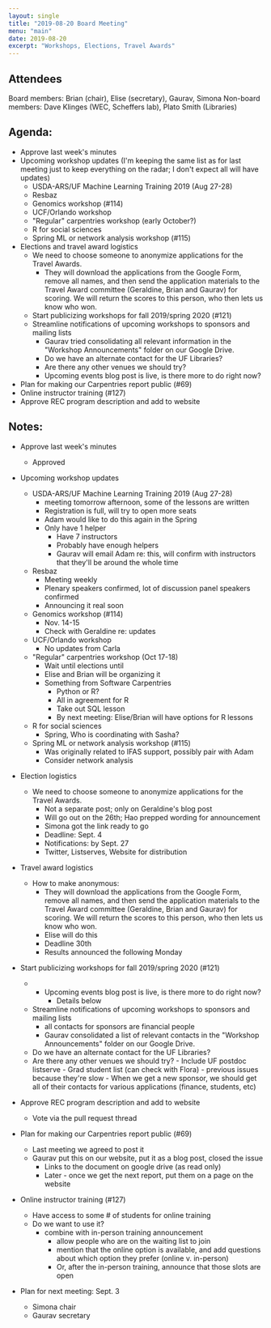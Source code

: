 ```yaml
---
layout: single
title: "2019-08-20 Board Meeting"
menu: "main"
date: 2019-08-20
excerpt: "Workshops, Elections, Travel Awards"
---
```


## Attendees
Board members: Brian (chair), Elise (secretary), Gaurav, Simona
Non-board members: Dave Klinges (WEC, Scheffers lab), Plato Smith (Libraries)

## Agenda:

- Approve last week's minutes
- Upcoming workshop updates (I'm keeping the same list as for last meeting just to keep everything on the radar; I don't expect all will have updates)
    - USDA-ARS/UF Machine Learning Training 2019 (Aug 27-28)
    - Resbaz
    - Genomics workshop (#114)
    - UCF/Orlando workshop
    - "Regular" carpentries workshop (early October?)
    - R for social sciences
    - Spring ML or network analysis workshop (#115)
- Elections and travel award logistics
    - We need to choose someone to anonymize applications for the Travel Awards.
        - They will download the applications from the Google Form, remove all names, and then send the application materials to the Travel Award committee (Geraldine, Brian and Gaurav) for scoring. We will return the scores to this person, who then lets us know who won.
    - Start publicizing workshops for fall 2019/spring 2020 (#121)
    - Streamline notifications of upcoming workshops to sponsors and mailing lists
        - Gaurav tried consolidating all relevant information in the "Workshop Announcements" folder on our Google Drive.
        - Do we have an alternate contact for the UF Libraries?
        - Are there any other venues we should try?
        - Upcoming events blog post is live, is there more to do right now?
- Plan for making our Carpentries report public (#69)
- Online instructor training (#127)
- Approve REC program description and add to website

    
       
## Notes:

- Approve last week's minutes
    - Approved
- Upcoming workshop updates
    - USDA-ARS/UF Machine Learning Training 2019 (Aug 27-28)
        - meeting tomorrow afternoon, some of the lessons are written
        - Registration is full, will try to open more seats
        - Adam would like to do this again in the Spring
        - Only have 1 helper
            - Have 7 instructors
            - Probably have enough helpers
            - Gaurav will email Adam re: this, will confirm with instructors that they'll be around the whole time
    - Resbaz
        - Meeting weekly
        - Plenary speakers confirmed, lot of discussion panel speakers confirmed
        - Announcing it real soon
    - Genomics workshop (#114)
        - Nov. 14-15
        - Check with Geraldine re: updates
    - UCF/Orlando workshop
        - No updates from Carla
    - "Regular" carpentries workshop (Oct 17-18)
        - Wait until elections until
        - Elise and Brian will be organizing it
        - Something from Software Carpentries
            - Python or R?
            - All in agreement for R
            - Take out SQL lesson
            - By next meeting: Elise/Brian will have options for R lessons
    - R for social sciences
        - Spring, Who is coordinating with Sasha?
    - Spring ML or network analysis workshop (#115)
        - Was originally related to IFAS support, possibly pair with Adam
        - Consider network analysis
- Election logistics
    - We need to choose someone to anonymize applications for the Travel Awards.
        - Not a separate post; only on Geraldine's blog post
        - Will go out on the 26th; Hao prepped wording for announcement
        - Simona got the link ready to go
        - Deadline: Sept. 4
        - Notifications: by Sept. 27
        - Twitter, Listserves, Website for distribution

- Travel award logistics
    - How to make anonymous:
        - They will download the applications from the Google Form, remove all names, and then send the application materials to the Travel Award committee (Geraldine, Brian and Gaurav) for scoring. We will return the scores to this person, who then lets us know who won.
        - Elise will do this
        - Deadline 30th
        - Results announced the following Monday
- Start publicizing workshops for fall 2019/spring 2020 (#121)
    - - Upcoming events blog post is live, is there more to do right now?
        - Details below
    - Streamline notifications of upcoming workshops to sponsors and mailing lists
        - all contacts for sponsors are financial people
        - Gaurav consolidated a list of relevant contacts in the "Workshop Announcements" folder on our Google Drive.
    - Do we have an alternate contact for the UF Libraries?
    - Are there any other venues we should try?
            - Include UF postdoc listserve
            - Grad student list (can check with Flora)
                - previous issues because they're slow
            - When we get a new sponsor, we should get all of their contacts for various applications (finance, students, etc)

- Approve REC program description and add to website
    - Vote via the pull request thread
- Plan for making our Carpentries report public (#69)
    - Last meeting we agreed to post it
    - Gaurav put this on our website, put it as a blog post, closed the issue
        - Links to the document on google drive (as read only)
        - Later - once we get the next report, put them on a page on the website
- Online instructor training (#127)
    - Have access to some # of students for online training
    - Do we want to use it? 
        - combine with in-person training announcement
            - allow people who are on the waiting list to join
            - mention that the online option is available, and add questions about which option they prefer (online v. in-person) 
            - Or, after the in-person training, announce that those slots are open

- Plan for next meeting: Sept. 3
    - Simona chair
    - Gaurav secretary 
  

        
